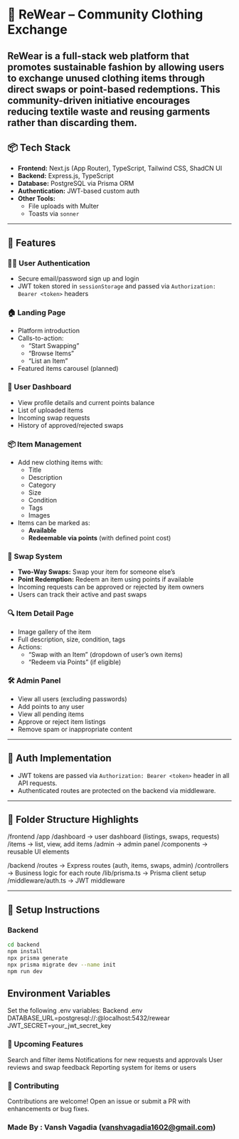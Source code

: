 # 👕 ReWear – Community Clothing Exchange

**ReWear** is a full-stack web platform that promotes sustainable fashion by allowing users to exchange unused clothing items through **direct swaps** or **point-based redemptions**. This community-driven initiative encourages reducing textile waste and reusing garments rather than discarding them.
---

## 📦 Tech Stack

- **Frontend:** Next.js (App Router), TypeScript, Tailwind CSS, ShadCN UI
- **Backend:** Express.js, TypeScript
- **Database:** PostgreSQL via Prisma ORM
- **Authentication:** JWT-based custom auth
- **Other Tools:** 
  - File uploads with Multer
  - Toasts via `sonner`
---

## 🚀 Features

### 🧑‍💻 User Authentication
- Secure email/password sign up and login
- JWT token stored in `sessionStorage` and passed via `Authorization: Bearer <token>` headers

### 🏠 Landing Page
- Platform introduction
- Calls-to-action:
  - “Start Swapping”
  - “Browse Items”
  - “List an Item”
- Featured items carousel (planned)

### 🧑 User Dashboard
- View profile details and current points balance
- List of uploaded items
- Incoming swap requests
- History of approved/rejected swaps

### 📦 Item Management
- Add new clothing items with:
  - Title
  - Description
  - Category
  - Size
  - Condition
  - Tags
  - Images
- Items can be marked as:
  - **Available**
  - **Redeemable via points** (with defined point cost)

### 🔁 Swap System
- **Two-Way Swaps:** Swap your item for someone else’s
- **Point Redemption:** Redeem an item using points if available
- Incoming requests can be approved or rejected by item owners
- Users can track their active and past swaps

### 🔍 Item Detail Page
- Image gallery of the item
- Full description, size, condition, tags
- Actions:
  - “Swap with an Item” (dropdown of user’s own items)
  - “Redeem via Points” (if eligible)

### 🛠 Admin Panel
- View all users (excluding passwords)
- Add points to any user
- View all pending items
- Approve or reject item listings
- Remove spam or inappropriate content

---

## 🔐 Auth Implementation

- JWT tokens are passed via `Authorization: Bearer <token>` header in all API requests.
- Authenticated routes are protected on the backend via middleware.

---

## 📁 Folder Structure Highlights
/frontend
/app
/dashboard → user dashboard (listings, swaps, requests)
/items → list, view, add items
/admin → admin panel
/components → reusable UI elements

/backend
/routes → Express routes (auth, items, swaps, admin)
/controllers → Business logic for each route
/lib/prisma.ts → Prisma client setup
/middleware/auth.ts → JWT middleware


---

## 🧪 Setup Instructions

### Backend

```bash
cd backend
npm install
npx prisma generate
npx prisma migrate dev --name init
npm run dev

```

## Environment Variables

Set the following .env variables:
Backend .env
DATABASE_URL=postgresql://<username>:<password>@localhost:5432/rewear
JWT_SECRET=your_jwt_secret_key


### 📌 Upcoming Features
Search and filter items
Notifications for new requests and approvals
User reviews and swap feedback
Reporting system for items or users

### 🤝 Contributing
Contributions are welcome! Open an issue or submit a PR with enhancements or bug fixes.


### Made By : Vansh Vagadia (vanshvagadia1602@gmail.com)

